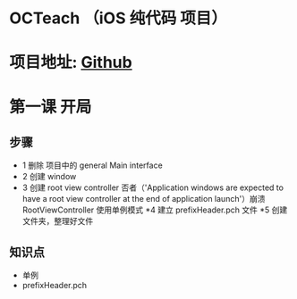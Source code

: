 # OCTeach   （iOS 纯代码 项目）
# 项目地址: [Github](https://github.com/icefirewang/OCTeach)
 
# 第一课   开局

## 步骤
* 1 删除 项目中的 general  Main interface
* 2 创建 window
* 3 创建 root view controller  否者（'Application windows are expected to have a root view controller at the end of application launch'）崩溃
   RootViewController 使用单例模式
*4 建立 prefixHeader.pch 文件
*5 创建文件夹，整理好文件


## 知识点
 * 单例
*  prefixHeader.pch


